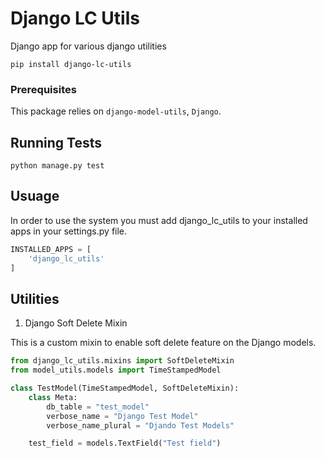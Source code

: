 # Django LC Utils

Django app for various django utilities

`pip install django-lc-utils`

### Prerequisites

This package relies on `django-model-utils`, `Django`. 

## Running Tests

```
python manage.py test
```

## Usuage

In order to use the system you must add django_lc_utils to your installed apps in your settings.py file.

```python
INSTALLED_APPS = [
    'django_lc_utils'
]
```

## Utilities

1. Django Soft Delete Mixin

This is a custom mixin to enable soft delete feature on the Django models.

```python
from django_lc_utils.mixins import SoftDeleteMixin
from model_utils.models import TimeStampedModel

class TestModel(TimeStampedModel, SoftDeleteMixin):
    class Meta:
        db_table = "test_model"
        verbose_name = "Django Test Model"
        verbose_name_plural = "Djando Test Models"

    test_field = models.TextField("Test field")
```